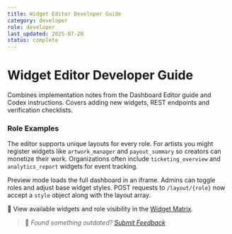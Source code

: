 ```yaml
---
title: Widget Editor Developer Guide
category: developer
role: developer
last_updated: 2025-07-20
status: complete
---
```


# Widget Editor Developer Guide

Combines implementation notes from the Dashboard Editor guide and Codex
instructions. Covers adding new widgets, REST endpoints and verification
checklists.

### Role Examples

The editor supports unique layouts for every role. For artists you might register widgets like `artwork_manager` and `payout_summary` so creators can monetize their work. Organizations often include `ticketing_overview` and `analytics_report` widgets for event tracking.

Preview mode loads the full dashboard in an iframe. Admins can toggle roles and adjust base widget styles. POST requests to `/layout/{role}` now accept a `style` object along with the layout array.

🔗 View available widgets and role visibility in the [Widget Matrix](../widgets/widget-matrix-reference.md).

> 💬 *Found something outdated? [Submit Feedback](../feedback.md)*
